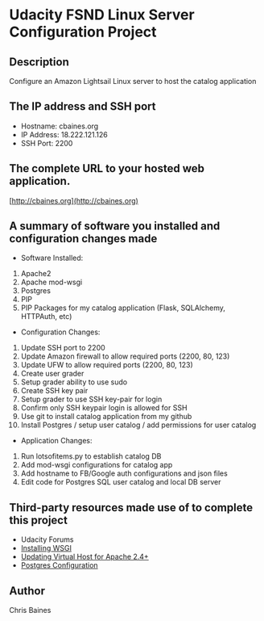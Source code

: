 # Udacity FSND Linux Server Configuration Project

## Description
Configure an Amazon Lightsail Linux server to host the catalog application

## The IP address and SSH port
* Hostname: cbaines.org
* IP Address: 18.222.121.126
* SSH Port: 2200

## The complete URL to your hosted web application.

[http://cbaines.org](http://cbaines.org)

## A summary of software you installed and configuration changes made

* Software Installed:
1. Apache2
2. Apache mod-wsgi
3. Postgres
4. PIP
5. PIP Packages for my catalog application (Flask, SQLAlchemy, HTTPAuth, etc)

* Configuration Changes:
1. Update SSH port to 2200
2. Update Amazon firewall to allow required ports (2200, 80, 123)
3. Update UFW to allow required ports (2200, 80, 123)
4. Create user grader
5. Setup grader ability to use sudo
6. Create SSH key pair
7. Setup grader to use SSH key-pair for login
8. Confirm only SSH keypair login is allowed for SSH
9. Use git to install catalog application from my github
10. Install Postgres / setup user catalog / add permissions for user catalog

* Application Changes:
1. Run lotsofitems.py to establish catalog DB
2. Add mod-wsgi configurations for catalog app
3. Add hostname to FB/Google auth configurations and json files
4. Edit code for Postgres SQL user catalog and local DB server

## Third-party resources made use of to complete this project
* Udacity Forums
* [Installing WSGI](https://devops.profitbricks.com/tutorials/install-and-configure-mod_wsgi-on-ubuntu-1604-1/)
* [Updating Virtual Host for Apache 2.4+](http://flask.pocoo.org/docs/1.0/deploying/mod_wsgi/)
* [Postgres Configuration](http://docs.sqlalchemy.org/en/latest/core/engines.html)

## Author
Chris Baines